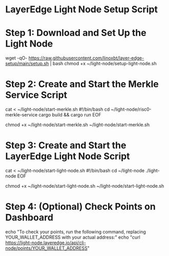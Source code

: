 # LayerEdge Light Node Setup Script

# Step 1: Download and Set Up the Light Node
wget -qO- https://raw.githubusercontent.com/linoxbt/layer-edge-setup/main/setup.sh | bash
chmod +x ~/light-node/setup-light-node.sh

# Step 2: Create and Start the Merkle Service Script
cat <<EOF > ~/light-node/start-merkle.sh
#!/bin/bash
cd ~/light-node/risc0-merkle-service
cargo build && cargo run
EOF

chmod +x ~/light-node/start-merkle.sh
~/light-node/start-merkle.sh

# Step 3: Create and Start the LayerEdge Light Node Script
cat <<EOF > ~/light-node/start-light-node.sh
#!/bin/bash
cd ~/light-node
./light-node
EOF

chmod +x ~/light-node/start-light-node.sh
~/light-node/start-light-node.sh

# Step 4: (Optional) Check Points on Dashboard
echo "To check your points, run the following command, replacing YOUR_WALLET_ADDRESS with your actual address:"
echo "curl https://light-node.layeredge.io/api/cli-node/points/YOUR_WALLET_ADDRESS"
